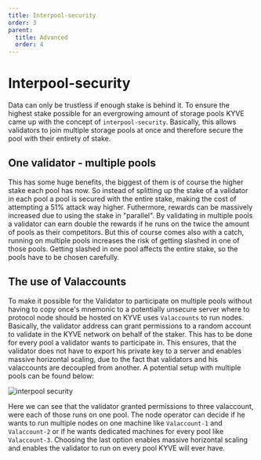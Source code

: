 ```yaml
---
title: Interpool-security
order: 3
parent:
  title: Advanced
  order: 4
---
```


# Interpool-security

Data can only be trustless if enough stake is behind it. To ensure the highest stake possible for an
evergrowing amount of storage pools KYVE came up with the concept of `interpool-security`. Basically,
this allows validators to join multiple storage pools at once and therefore secure the pool with their
entirety of stake.

## One validator - multiple pools

This has some huge benefits, the biggest of them is of course the higher stake
each pool has now. So instead of splitting up the stake of a validator in each pool a pool is secured with
the entire stake, making the cost of attempting a 51% attack way higher. Futhermore, rewards can be massively
increased due to using the stake in "parallel". By validating in multiple pools a validator can earn double
the rewards if he runs on the twice the amount of pools as their competitors. But this of course comes also with a catch, running on multiple pools increases the risk of getting slashed in one of those pools. Getting slashed in one pool affects the entire stake, so the pools have to be chosen carefully.

## The use of Valaccounts

To make it possible for the Validator to participate on multiple pools without having to copy once's mnemonic to a
potentially unsecure server where to protocol node should be hosted on KYVE uses `Valaccounts` to run nodes. Basically,
the validator address can grant permissions to a random account to validate in the KYVE network on behalf of the staker.
This has to be done for every pool a validator wants to participate in. This ensures, that the validator does not have
to export his private key to a server and enables massive horizontal scaling, due to the fact that validators and his valaccounts are decoupled from another. A potential setup with multiple pools can be found below:

![interpool security](/interpool_security.png)

Here we can see that the validator granted permissions to three valaccount, were each of those runs on one pool. The node operator can decide if he wants to run multiple nodes on one machine like `Valaccount-1` and `Valaccount-2` or if he wants dedicated machines for every pool like `Valaccount-3`. Choosing the last option enables massive horizontal scaling and enables the validator to run on every pool KYVE will ever have.
